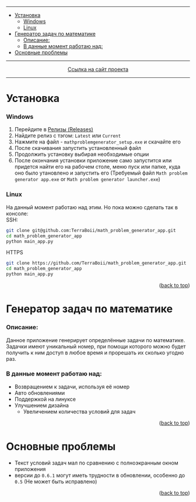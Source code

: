 ___
- [Установка](#установка)
    - [Windows](#windows)
    - [Linux](#linux)
- [Генератор задач по математике](#генератор-задач-по-математике)
    - [Описание:](#описание)
    - [В данные момент работаю над:](#в-данные-момент-работаю-над)
- [Основные проблемы](#основные-проблемы)

___

<p align="center"><a href="https://terraboii.github.io/math_problem_generator_app" title="Сайт проекта">Ссылка на сайт проекта</a></p>

___


# Установка
### Windows

1. Перейдите в [Релизы (Releases)](https://github.com/TerraBoii/math_problem_generator_app/releases "Releases")
2. Найдите релиз с тэгом: `Latest` или `Current`
3. Нажмите на файл - `mathproblemgenerator_setup.exe` и скачайте его
4. После скачивания запустить установленный файл
5. Продолжить установку выбирая необходимые опции
6. После окончания установки приложение само запустится или придется найти его на рабочем столе, меню пуск или папке, куда оно было утановлено и запустить его (Требуемый файл `Math problem generator app.exe` or `Math problem generator launcher.exe`)

### Linux
На данный момент работаю над этим. Но пока можно сделать так в консоле: \
SSH:
```sh
git clone git@github.com:TerraBoii/math_problem_generator_app.git
cd math_problem_generator_app
python main_app.py
```
HTTPS
```sh
git clone https://github.com/TerraBoii/math_problem_generator_app.git
cd math_problem_generator_app
python main_app.py
```

<p align="right">(<a href="#top" title="to the top of the page">back to top</a>)</p>


# Генератор задач по математике
### Описание:
Данное приложение генерирует определённые задачи по математике. Задачки имеют уникальный номер, при помощи которого можно будет получить к ним доступ в любое время и прорешать их сколько угодно раз.

### В данные момент работаю над:
- Возвращением к задачи, используя её номер
- Авто обновлениями
- Поддержкой на линуксе
- Улучшением дизайна
  - Увеличением количества условий для задач


<p align="right">(<a href="#top" title="to the top of the page">back to top</a>)</p>


# Основные проблемы
+ Текст условий задач мал по сравнению с полноэкранным окном приложения
+ версии до `0.6.1` могут иметь трудности в обновлении, особенно до `0.5` (Не может быть исправлено)


<p align="right">(<a href="#top" title="to the top of the page">back to top</a>)</p>